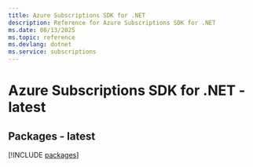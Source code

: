 ```yaml
---
title: Azure Subscriptions SDK for .NET
description: Reference for Azure Subscriptions SDK for .NET
ms.date: 08/13/2025
ms.topic: reference
ms.devlang: dotnet
ms.service: subscriptions
---
```

# Azure Subscriptions SDK for .NET - latest
## Packages - latest
[!INCLUDE [packages](subscriptions-index.md)]